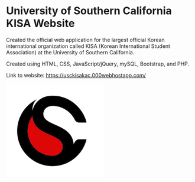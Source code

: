 # University of Southern California KISA Website
Created the official web application for the largest official Korean international organization called KISA (Korean International Student Association) at the University of Southern California.

Created using HTML, CSS, JavaScript/jQuery, mySQL, Bootstrap, and PHP.

Link to website:
https://usckisakac.000webhostapp.com/


![kisalogo](img/kisa_logo.png)
